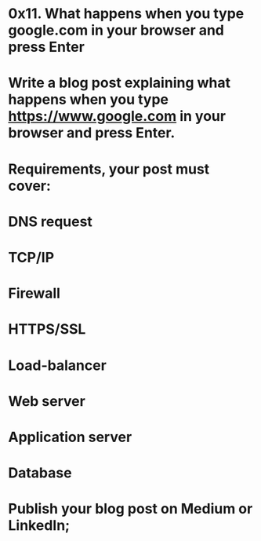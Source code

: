# 0x11. What happens when you type google.com in your browser and press Enter
# Write a blog post explaining what happens when you type https://www.google.com in your browser and press Enter.

# Requirements, your post must cover:

# DNS request
# TCP/IP
# Firewall
# HTTPS/SSL
# Load-balancer
# Web server
# Application server
# Database
# Publish your blog post on Medium or LinkedIn; 
